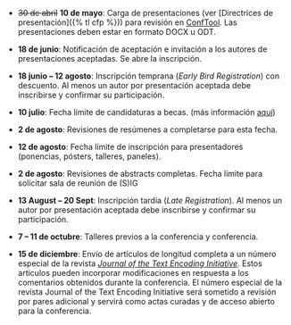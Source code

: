 
- ~~30 de abril~~ **10 de mayo**: Carga de presentaciones (ver [Directrices de presentación]({% tl cfp %})) para revisión en [ConfTool](https://www.conftool.pro/tei2024/). Las presentaciones deben estar en formato DOCX u ODT.

- **18 de junio**: Notificación de aceptación e invitación a los autores de presentaciones aceptadas. Se abre la inscripción.

- **18 junio – 12 agosto**: Inscripción temprana (*Early Bird Registration*) con descuento. Al menos un autor por presentación aceptada debe inscribirse y confirmar su participación.

- **10 julio**: Fecha límite de candidaturas a becas. (más información [aquí](/bursaries))

- **2 de agosto**: Revisiones de resúmenes a completarse para esta fecha.

- **12 de agosto**: Fecha límite de inscripción para presentadores (ponencias, pósters, talleres, paneles). 

- **2 de agosto**: Revisiones de abstracts completas. Fecha límite para solicitar sala de reunión de (S)IG

- **13 August – 20 Sept**: Inscripción tardía (*Late Registration*).  Al menos un autor por presentación aceptada debe inscribirse y confirmar su participación.

- **7 – 11 de octubre**: Talleres previos a la conferencia y conferencia.

- **15 de diciembre**: Envío de artículos de longitud completa a un número especial de la revista [*Journal of the Text Encoding Initiative*](https://journals.openedition.org/jtei/). Estos artículos pueden incorporar modificaciones en respuesta a los comentarios obtenidos durante la conferencia. El número especial de la revista Journal of the Text Encoding Initiative será sometido a revisión por pares adicional y servirá como actas curadas y de acceso abierto para la conferencia.


